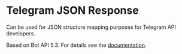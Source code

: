 # Telegram JSON Response

Can be used for JSON structure mapping purposes for Telegram API developers.

Based on Bot API 5.3. For details see the [documentation](https://core.telegram.org/bots/api).
